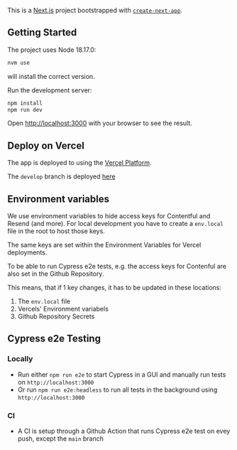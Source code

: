 This is a [Next.js](https://nextjs.org/) project bootstrapped with [`create-next-app`](https://github.com/vercel/next.js/tree/canary/packages/create-next-app).

## Getting Started

The project uses Node 18.17.0:

```bash
nvm use
```

will install the correct version.

Run the development server:

```bash
npm install
npm run dev
```

Open [http://localhost:3000](http://localhost:3000) with your browser to see the result.

## Deploy on Vercel

The app is deployed to using the [Vercel Platform](https://vercel.com/new?utm_medium=default-template&filter=next.js&utm_source=create-next-app&utm_campaign=create-next-app-readme).

The `develop` branch is deployed [here](https://wiebecool-git-develop-tom-cools-projects.vercel.app/)


## Environment variables

We use environment variables to hide access keys for Contentful and Resend (and more).
For local development you have to create a `env.local` file in the root to host those keys.

The same keys are set within the Environment Variables for Vercel deployments.

To be able to run Cypress e2e tests, e.g. the access keys for Contenful are also set in the Github Repository.

This means, that if 1 key changes, it has to be updated in these locations:
1. The `env.local` file
2. Vercels' Environment variabels
3. Github Repository Secrets


## Cypress e2e Testing

### Locally

- Run either `npm run e2e` to start Cypress in a GUI and manually run tests on `http://localhost:3000`
- Or run `npm run e2e:headless` to run all tests in the background using `http://localhost:3000`

### CI

- A CI is setup through a Github Action that runs Cypress e2e test on evey push, except the `main` branch

